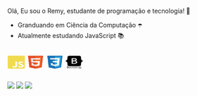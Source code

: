 Olá, Eu sou o Remy, estudante de programação e tecnologia! 🤘

- Granduando em Ciência da Computação ☂️
- Atualmente estudando JavaScript 📚

<div style="display: inline_block"><br>
  <img align="center" alt="Remy-Js" height="30" width="40" src="https://raw.githubusercontent.com/devicons/devicon/master/icons/javascript/javascript-plain.svg">
  <img align="center" alt="Remy-HTML" height="30" width="40" src="https://raw.githubusercontent.com/devicons/devicon/master/icons/html5/html5-original.svg">
  <img align="center" alt="Remy-CSS" height="30" width="40" src="https://raw.githubusercontent.com/devicons/devicon/master/icons/css3/css3-original.svg">
  <img align="center" alt="Remy-Boostrap" height="30" width="40" src="https://raw.githubusercontent.com/devicons/devicon/master/icons/bootstrap/bootstrap-plain-wordmark.svg" alt="bootstrap" width="40" height="40"/> 
</div>
  
  ##
<div> 
 
  <a href="https://instagram.com/remyy.div" target="_blank"><img src="https://img.shields.io/badge/-Instagram-%23E4405F?style=for-the-badge&logo=instagram&logoColor=white" target="_blank"></a>
  <a href = "mailto:remyydev@gmail.com"><img src="https://img.shields.io/badge/-Gmail-%23333?style=for-the-badge&logo=gmail&logoColor=white" target="_blank"></a>
  <a href="https://www.linkedin.com/in/remyfonseca" target="_blank"><img src="https://img.shields.io/badge/-LinkedIn-%230077B5?style=for-the-badge&logo=linkedin&logoColor=white" target="_blank"></a> 
  
</div>
